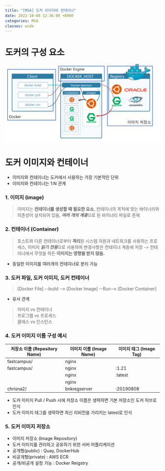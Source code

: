 ```yaml
---
title: "[MSA] 도커 이미지와 컨테이너"
date: 2022-10-08 12:36:00 +0900
categories: MSA
classes: wide
---
```


# 도커의 구성 요소
![도커의 구성요소](/images/20221108_docker_structure.png)


# 도커 이미지와 컨테이너

- 이미지와 컨테이너는 도커에서 사용하는 가장 기본적인 단위
- 이미지와 컨테이너는 1:N 관계

### 1. 이미지 (image)

> 이미지는 **컨테이너를 생성할 때 필요한 요소**, 컨테이너의 목적에 맞는 바이너리와 의존성이 설치되어 있음, ***여러 개의 계층***으로 된 바이너리 파일로 존재

### 2. 컨테이너 (Container)

> 호스트와 다른 컨테이너로부터 **격리**된 시스템 자원과 네트워크를 사용하는 프로세스, 이미지 ***읽기 전용***으로 사용하여 변경사항은 컨테이너 계층에 저장 -> 컨테이너에서 무엇을 하든 **이미지는 영향을 받지 않음.**

- 동일한 이미지를 여러개의 컨테이너로 분리 가능

### 3. 도커 파일, 도커 이미지, 도커 컨테이너

> [Docker File] --build --> [Docker Image] --Run--> [Docker Container]

- 유사 관계
> 이미지 vs 컨테이너  
> 프로그램 vs 프로세스  
> 클래스 vs 인스턴스  

### 4. 도커 이미지 이름 구성 예시

|저장소 이름 (Repository Name)|이미지 이름 (Image Name)|이미지 태그 (Image Tag)|
|-------|-------|-------|
|fastcampus/|nginx||
|fastcampus/|nginx|:1.21|
||nginx|:latest|
||nginx||
|chrisna2/|bnkregserver|:20190808|

- 도커 이미지 Pull / Push 시에 저장소 이름은 생력하면 기본 저장소인 도커 허브로 인식  
- 도커 이미지 태그를 생략하면 최신 리비전을 가리키는 latest로 인식

### 5. 도커 이미지 저장소
- 이미지 저장소 (Image Repository)
- 도커 이미지를 관리하고 공유하기 위한 서버 어플리케이션
- 공개형(public) : Quay, DockerHub
- 비공개형(private) : AWS ECR
- 공개/비공개 설정 가능 : Docker Reigstry 